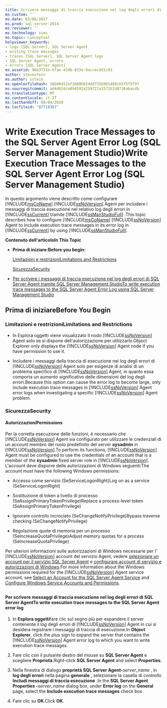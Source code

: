 ```yaml
---
title: Scrivere messaggi di traccia esecuzione nel log degli errori di SQL Server Agent (SQL Server Management Studio) | Microsoft Docs
ms.custom: ''
ms.date: 03/06/2017
ms.prod: sql-server-2014
ms.reviewer: ''
ms.technology: ssms
ms.topic: conceptual
helpviewer_keywords:
- logs [SQL Server], SQL Server Agent
- writing trace messages
- traces [SQL Server], SQL Server Agent logs
- SQL Server Agent, errors
- errors [SQL Server Agent]
ms.assetid: 90e3731e-6fae-43db-833e-9accecdd1c03
author: stevestein
ms.author: sstein
ms.openlocfilehash: 38b08452ef2680b654dd735b901488cb5f5f5f97
ms.sourcegitcommit: ad4d92dce894592a259721a1571b1d8736abacdb
ms.translationtype: MT
ms.contentlocale: it-IT
ms.lasthandoff: 08/04/2020
ms.locfileid: "87719367"
---
```

# <a name="write-execution-trace-messages-to-the-sql-server-agent-error-log-sql-server-management-studio"></a><span data-ttu-id="aa8fa-102">Write Execution Trace Messages to the SQL Server Agent Error Log (SQL Server Management Studio)</span><span class="sxs-lookup"><span data-stu-id="aa8fa-102">Write Execution Trace Messages to the SQL Server Agent Error Log (SQL Server Management Studio)</span></span>
  <span data-ttu-id="aa8fa-103">In questo argomento viene descritto come configurare [!INCLUDE[msCoName](../../includes/msconame-md.md)] [!INCLUDE[ssNoVersion](../../includes/ssnoversion-md.md)] Agent per includere i messaggi di traccia esecuzione nel relativo log degli errori in [!INCLUDE[ssCurrent](../../includes/sscurrent-md.md)] tramite [!INCLUDE[ssManStudioFull](../../includes/ssmanstudiofull-md.md)] .</span><span class="sxs-lookup"><span data-stu-id="aa8fa-103">This topic describes how to configure [!INCLUDE[msCoName](../../includes/msconame-md.md)] [!INCLUDE[ssNoVersion](../../includes/ssnoversion-md.md)] Agent to include execution trace messages in its error log in [!INCLUDE[ssCurrent](../../includes/sscurrent-md.md)] by using [!INCLUDE[ssManStudioFull](../../includes/ssmanstudiofull-md.md)].</span></span>  
  
 <span data-ttu-id="aa8fa-104">**Contenuto dell'articolo**</span><span class="sxs-lookup"><span data-stu-id="aa8fa-104">**In This Topic**</span></span>  
  
-   <span data-ttu-id="aa8fa-105">**Prima di iniziare:**</span><span class="sxs-lookup"><span data-stu-id="aa8fa-105">**Before you begin:**</span></span>  
  
     [<span data-ttu-id="aa8fa-106">Limitazioni e restrizioni</span><span class="sxs-lookup"><span data-stu-id="aa8fa-106">Limitations and Restrictions</span></span>](#Restrictions)  
  
     [<span data-ttu-id="aa8fa-107">Sicurezza</span><span class="sxs-lookup"><span data-stu-id="aa8fa-107">Security</span></span>](#Security)  
  
-   [<span data-ttu-id="aa8fa-108">Per scrivere i messaggi di traccia esecuzione nel log degli errori di SQL Server Agent tramite SQL Server Management Studio</span><span class="sxs-lookup"><span data-stu-id="aa8fa-108">To write execution trace messages to the SQL Server Agent Error Log using SQL Server Management Studio</span></span>](#SSMSProcedure)  
  
##  <a name="before-you-begin"></a><a name="BeforeYouBegin"></a> <span data-ttu-id="aa8fa-109">Prima di iniziare</span><span class="sxs-lookup"><span data-stu-id="aa8fa-109">Before You Begin</span></span>  
  
###  <a name="limitations-and-restrictions"></a><a name="Restrictions"></a> <span data-ttu-id="aa8fa-110">Limitazioni e restrizioni</span><span class="sxs-lookup"><span data-stu-id="aa8fa-110">Limitations and Restrictions</span></span>  
  
-   <span data-ttu-id="aa8fa-111">In Esplora oggetti viene visualizzato il nodo [!INCLUDE[ssNoVersion](../../includes/ssnoversion-md.md)] Agent solo se si dispone dell'autorizzazione per utilizzarlo.</span><span class="sxs-lookup"><span data-stu-id="aa8fa-111">Object Explorer only displays the [!INCLUDE[ssNoVersion](../../includes/ssnoversion-md.md)] Agent node if you have permission to use it.</span></span>  
  
-   <span data-ttu-id="aa8fa-112">Includere i messaggi della traccia di esecuzione nei log degli errori di [!INCLUDE[ssNoVersion](../../includes/ssnoversion-md.md)] Agent solo per esigenze di analisi di un problema specifico di [!INCLUDE[ssNoVersion](../../includes/ssnoversion-md.md)] Agent, in quanto essa comporta un aumento significativo delle dimensioni del log degli errori.</span><span class="sxs-lookup"><span data-stu-id="aa8fa-112">Because this option can cause the error log to become large, only include execution trace messages in [!INCLUDE[ssNoVersion](../../includes/ssnoversion-md.md)] Agent error logs when investigating a specific [!INCLUDE[ssNoVersion](../../includes/ssnoversion-md.md)] Agent problem.</span></span>  
  
###  <a name="security"></a><a name="Security"></a> <span data-ttu-id="aa8fa-113">Sicurezza</span><span class="sxs-lookup"><span data-stu-id="aa8fa-113">Security</span></span>  
  
####  <a name="permissions"></a><a name="Permissions"></a> <span data-ttu-id="aa8fa-114">Autorizzazioni</span><span class="sxs-lookup"><span data-stu-id="aa8fa-114">Permissions</span></span>  
 <span data-ttu-id="aa8fa-115">Per la corretta esecuzione delle funzioni, è necessario che [!INCLUDE[ssNoVersion](../../includes/ssnoversion-md.md)] Agent sia configurato per utilizzare le credenziali di un account membro del ruolo predefinito del server **sysadmin** in [!INCLUDE[ssNoVersion](../../includes/ssnoversion-md.md)].</span><span class="sxs-lookup"><span data-stu-id="aa8fa-115">To perform its functions, [!INCLUDE[ssNoVersion](../../includes/ssnoversion-md.md)] Agent must be configured to use the credentials of an account that is a member of the **sysadmin** fixed server role in [!INCLUDE[ssNoVersion](../../includes/ssnoversion-md.md)].</span></span> <span data-ttu-id="aa8fa-116">L'account deve disporre delle autorizzazioni di Windows seguenti:</span><span class="sxs-lookup"><span data-stu-id="aa8fa-116">The account must have the following Windows permissions:</span></span>  
  
-   <span data-ttu-id="aa8fa-117">Accesso come servizio (SeServiceLogonRight)</span><span class="sxs-lookup"><span data-stu-id="aa8fa-117">Log on as a service (SeServiceLogonRight)</span></span>  
  
-   <span data-ttu-id="aa8fa-118">Sostituzione di token a livello di processo (SeAssignPrimaryTokenPrivilege)</span><span class="sxs-lookup"><span data-stu-id="aa8fa-118">Replace a process-level token (SeAssignPrimaryTokenPrivilege)</span></span>  
  
-   <span data-ttu-id="aa8fa-119">Ignorare controllo incrociato (SeChangeNotifyPrivilege)</span><span class="sxs-lookup"><span data-stu-id="aa8fa-119">Bypass traverse checking (SeChangeNotifyPrivilege)</span></span>  
  
-   <span data-ttu-id="aa8fa-120">Regolazione quote di memoria per un processo (SeIncreaseQuotaPrivilege)</span><span class="sxs-lookup"><span data-stu-id="aa8fa-120">Adjust memory quotas for a process (SeIncreaseQuotaPrivilege)</span></span>  
  
 <span data-ttu-id="aa8fa-121">Per ulteriori informazioni sulle autorizzazioni di Windows necessarie per l' [!INCLUDE[ssNoVersion](../../includes/ssnoversion-md.md)] account del servizio Agent, vedere [selezionare un account per il servizio SQL Server Agent](select-an-account-for-the-sql-server-agent-service.md) e [configurare account di servizio e autorizzazioni di Windows](../../database-engine/configure-windows/configure-windows-service-accounts-and-permissions.md).</span><span class="sxs-lookup"><span data-stu-id="aa8fa-121">For more information about the Windows permissions required for the [!INCLUDE[ssNoVersion](../../includes/ssnoversion-md.md)] Agent service account, see [Select an Account for the SQL Server Agent Service](select-an-account-for-the-sql-server-agent-service.md) and [Configure Windows Service Accounts and Permissions](../../database-engine/configure-windows/configure-windows-service-accounts-and-permissions.md).</span></span>  
  
##  <a name="SSMSProcedure"></a>   
#### <a name="to-write-execution-trace-messages-to-the-sql-server-agent-error-log"></a><span data-ttu-id="aa8fa-122">Per scrivere messaggi di traccia esecuzione nel log degli errori di SQL Server Agent</span><span class="sxs-lookup"><span data-stu-id="aa8fa-122">To write execution trace messages to the SQL Server Agent error log</span></span>  
  
1.  <span data-ttu-id="aa8fa-123">In **Esplora oggetti**fare clic sul segno più per espandere il server contenente il log degli errori di [!INCLUDE[ssNoVersion](../../includes/ssnoversion-md.md)] Agent in cui si desidera registrare i messaggi di traccia di esecuzione.</span><span class="sxs-lookup"><span data-stu-id="aa8fa-123">In **Object Explorer**, click the plus sign to expand the server that contains the [!INCLUDE[ssNoVersion](../../includes/ssnoversion-md.md)] Agent error log to which you want to write execution trace messages.</span></span>  
  
2.  <span data-ttu-id="aa8fa-124">Fare clic con il pulsante destro del mouse su **SQL Server Agent** e scegliere **Proprietà**.</span><span class="sxs-lookup"><span data-stu-id="aa8fa-124">Right-click **SQL Server Agent** and select **Properties**.</span></span>  
  
3.  <span data-ttu-id="aa8fa-125">Nella finestra di dialogo **proprietà SQL Server Agent-**_server_name_ , in **log degli errori** nella pagina **generale** , selezionare la casella di controllo **Includi messaggi di traccia esecuzione** .</span><span class="sxs-lookup"><span data-stu-id="aa8fa-125">In the **SQL Server Agent Properties -**_server_name_ dialog box, under **Error log** on the **General** page, select the **Include execution trace messages** check box.</span></span>  
  
4.  <span data-ttu-id="aa8fa-126">Fare clic su **OK**.</span><span class="sxs-lookup"><span data-stu-id="aa8fa-126">Click **OK**.</span></span>  
  
  
